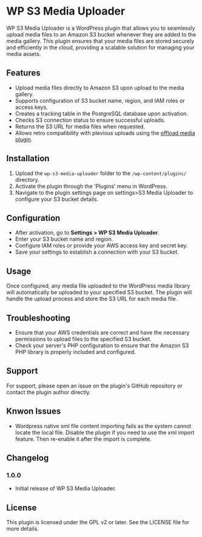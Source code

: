 # WP S3 Media Uploader

WP S3 Media Uploader is a WordPress plugin that allows you to seamlessly upload media files to an Amazon S3 bucket whenever they are added to the media gallery. This plugin ensures that your media files are stored securely and efficiently in the cloud, providing a scalable solution for managing your media assets.

## Features

- Upload media files directly to Amazon S3 upon upload to the media gallery.
- Supports configuration of S3 bucket name, region, and IAM roles or access keys.
- Creates a tracking table in the PostgreSQL database upon activation.
- Checks S3 connection status to ensure successful uploads.
- Returns the S3 URL for media files when requested.
- Allows retro compatibility with plevious uploads using the [offload media plugin](https://wordpress.org/plugins/offload-media-cloud-storage/).

## Installation

1. Upload the `wp-s3-media-uploader` folder to the `/wp-content/plugins/` directory.
2. Activate the plugin through the 'Plugins' menu in WordPress.
3. Navigate to the plugin settings page on settings>S3 Media Uploader to configure your S3 bucket details.

## Configuration

- After activation, go to **Settings > WP S3 Media Uploader**.
- Enter your S3 bucket name and region.
- Configure IAM roles or provide your AWS access key and secret key.
- Save your settings to establish a connection with your S3 bucket.

## Usage

Once configured, any media file uploaded to the WordPress media library will automatically be uploaded to your specified S3 bucket. The plugin will handle the upload process and store the S3 URL for each media file.

## Troubleshooting

- Ensure that your AWS credentials are correct and have the necessary permissions to upload files to the specified S3 bucket.
- Check your server's PHP configuration to ensure that the Amazon S3 PHP library is properly included and configured.

## Support

For support, please open an issue on the plugin's GitHub repository or contact the plugin author directly.

## Knwon Issues
- Wordpress native xml file content importing fails as the system cannot locate the local file. Disable the plugin if you need to use the xml import feature. Then re-enable it after the import is complete.

## Changelog

### 1.0.0
- Initial release of WP S3 Media Uploader.

## License

This plugin is licensed under the GPL v2 or later. See the LICENSE file for more details.